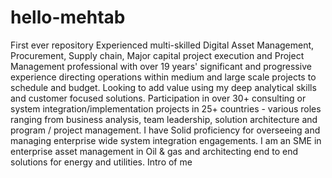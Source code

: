 # hello-mehtab
First ever repository 
Experienced multi-skilled Digital Asset Management, Procurement, Supply chain, Major capital project execution and Project Management professional with over 19 years' significant and progressive experience directing operations within medium and large scale projects to schedule and budget.
Looking to add value using my deep analytical skills and  customer focused solutions. 
Participation in over 30+ consulting or system  integration/implementation projects in 25+ countries -  various roles ranging from business analysis,  team leadership, solution architecture and program / project management. 
I have Solid proficiency for overseeing and managing enterprise wide system integration engagements. I am an SME in enterprise asset management in Oil & gas and architecting end to end solutions for energy and utilities.
Intro of me
